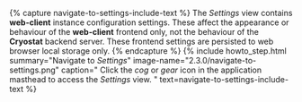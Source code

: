 {% capture navigate-to-settings-include-text %}
  The <i>Settings</i> view contains <b>web-client</b> instance configuration settings. These
  affect the appearance or behaviour of the <b>web-client</b> frontend only, not the
  behaviour of the <b>Cryostat</b> backend server. These frontend settings are persisted
  to web browser local storage only.
{% endcapture %}
{% include howto_step.html
  summary="Navigate to <i>Settings</i>"
  image-name="2.3.0/navigate-to-settings.png"
  caption="
    Click the <i>cog</i> or <i>gear</i> icon in the application masthead to access the <i>Settings</i> view.
  "
  text=navigate-to-settings-include-text
%}
